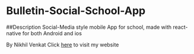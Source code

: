 # Bulletin-Social-School-App

##Description
Social-Media style mobile App for school, made with react-native for both Android and ios 

By Nikhil Venkat 
Click [here](nikhilvenkat.space) to visit my website
